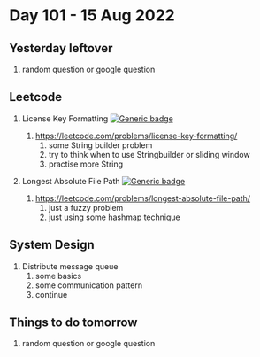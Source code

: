 # Day 101 - 15 Aug 2022

## Yesterday leftover
1. random question or google question

## Leetcode
1.  License Key Formatting [![Generic badge](https://img.shields.io/badge/LEVEL-EASY-yello.svg)](https://shields.io/)
    1. https://leetcode.com/problems/license-key-formatting/
        1. some String builder problem
        2. try to think when to use Stringbuilder or sliding window 
        3. practise more String

2. Longest Absolute File Path [![Generic badge](https://img.shields.io/badge/LEVEL-MEDIUM-yellow.svg)](https://shields.io/)
    1. https://leetcode.com/problems/longest-absolute-file-path/
        1. just a fuzzy problem
        2. just using some hashmap technique


## System Design
1. Distribute message queue
   1. some basics
   2. some communication pattern
   3. continue
   
## Things to do tomorrow
1. random question or google question